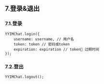 ## 7.登录&退出

### 7.1.登录
    
	YYIMChat.login({
		username: username, // 用户名
	    token: token // 密码或token
		expiration: expiration // token 过期时间
	});

### 7.2.登出
	
	YYIMChat.logout();